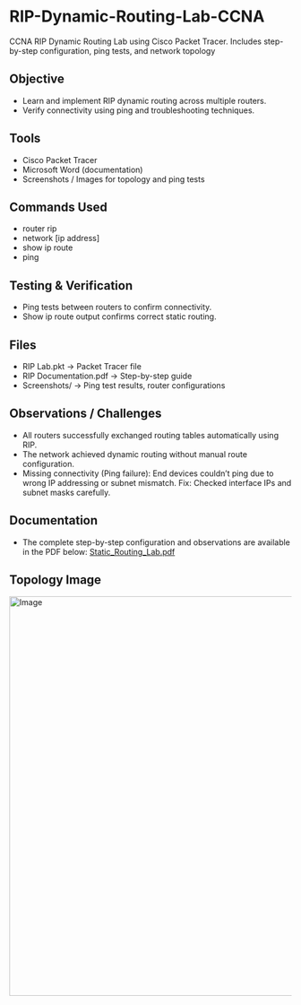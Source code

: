 # RIP-Dynamic-Routing-Lab-CCNA
CCNA RIP Dynamic Routing Lab using Cisco Packet Tracer. Includes step-by-step configuration, ping tests, and network topology

## Objective
- Learn and implement RIP dynamic routing across multiple routers.
- Verify connectivity using ping and troubleshooting techniques.

## Tools
- Cisco Packet Tracer
- Microsoft Word (documentation)
- Screenshots / Images for topology and ping tests

## Commands Used
- router rip
- network [ip address]
- show ip route
- ping

## Testing & Verification
- Ping tests between routers to confirm connectivity.
- Show ip route output confirms correct static routing.

## Files
- RIP Lab.pkt → Packet Tracer file
- RIP Documentation.pdf → Step-by-step guide
- Screenshots/ → Ping test results, router configurations

## Observations / Challenges
- All routers successfully exchanged routing tables automatically 
using RIP.
- The network achieved dynamic routing without manual route 
configuration.
- Missing connectivity (Ping failure): 
End devices couldn’t ping due to wrong IP addressing or 
subnet mismatch. 
   Fix: Checked interface IPs and subnet masks carefully.

## Documentation
- The complete step-by-step configuration and observations are available in the PDF below:
 [Static_Routing_Lab.pdf](https://github.com/user-attachments/files/22674493/Static_Routing_Lab.pdf)

## Topology Image
<img width="1365" height="713" alt="Image" src="https://github.com/user-attachments/assets/1e411593-1226-4e1c-8ae3-47afb309edc1" />
